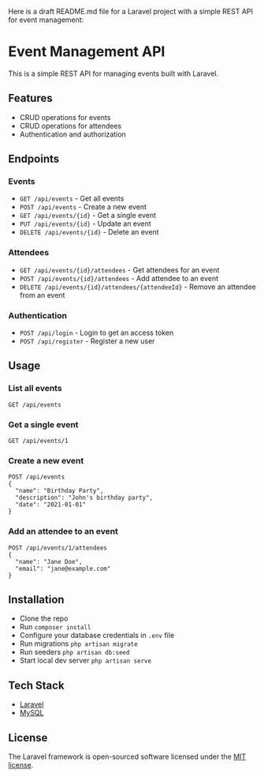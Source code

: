 Here is a draft README.md file for a Laravel project with a simple REST API for event management:

# Event Management API

This is a simple REST API for managing events built with Laravel. 

## Features

- CRUD operations for events
- CRUD operations for attendees 
- Authentication and authorization

## Endpoints

### Events

- `GET /api/events` - Get all events
- `POST /api/events` - Create a new event
- `GET /api/events/{id}` - Get a single event 
- `PUT /api/events/{id}` - Update an event
- `DELETE /api/events/{id}` - Delete an event

### Attendees

- `GET /api/events/{id}/attendees` - Get attendees for an event
- `POST /api/events/{id}/attendees` - Add attendee to an event
- `DELETE /api/events/{id}/attendees/{attendeeId}` - Remove an attendee from an event

### Authentication

- `POST /api/login` - Login to get an access token
- `POST /api/register` - Register a new user

## Usage

### List all events

```
GET /api/events
```

### Get a single event

```
GET /api/events/1
```

### Create a new event

```
POST /api/events 
{
  "name": "Birthday Party",
  "description": "John's birthday party",
  "date": "2021-01-01" 
}
```

### Add an attendee to an event

```
POST /api/events/1/attendees
{
  "name": "Jane Doe", 
  "email": "jane@example.com"
} 
```

## Installation

- Clone the repo
- Run `composer install`
- Configure your database credentials in `.env` file
- Run migrations `php artisan migrate`
- Run seeders `php artisan db:seed`
- Start local dev server `php artisan serve`

## Tech Stack

- [Laravel](https://laravel.com/)
- [MySQL](https://www.mysql.com/)

## License

The Laravel framework is open-sourced software licensed under the [MIT license](https://opensource.org/licenses/MIT).
